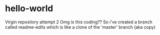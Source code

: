 # hello-world
Virgin repository attempt 2
Omg is this coding??
So i've created a branch called readme-edits which is like a clone of the 'master' branch (aka copy)
